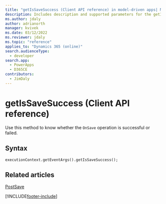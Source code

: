 ```yaml
---
title: "getIsSaveSuccess (Client API reference) in model-driven apps| MicrosoftDocs"
description: Includes description and supported parameters for the getIsSaveSuccess method.
ms.author: jdaly
author: adrianorth
manager: kvivek
ms.date: 03/12/2022
ms.reviewer: jdaly
ms.topic: "reference"
applies_to: "Dynamics 365 (online)"
search.audienceType: 
  - developer
search.app: 
  - PowerApps
  - D365CE
contributors:
  - JimDaly
---
```

# getIsSaveSuccess (Client API reference)

Use this method to know whether the `OnSave` operation is successful or failed.

## Syntax

`executionContext.getEventArgs().getIsSaveSuccess();`

## Related articles

[PostSave](../events/postsave.md)

[!INCLUDE[footer-include](../../../../../includes/footer-banner.md)]